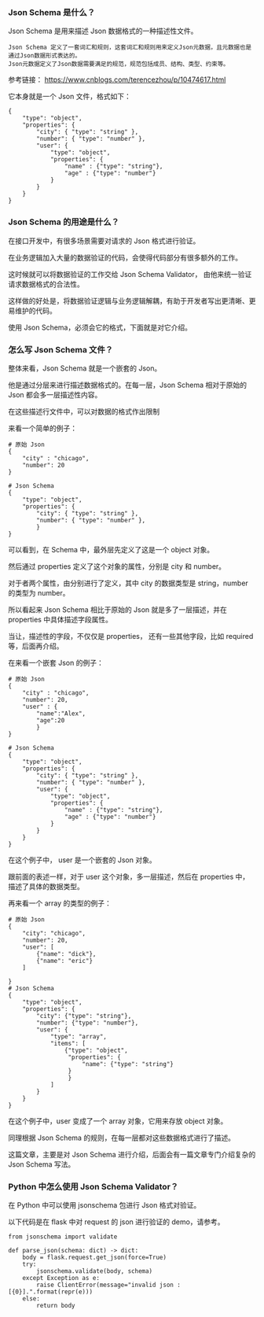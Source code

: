 ###  Json Schema 是什么？

Json Schema 是用来描述 Json 数据格式的一种描述性文件。

```
Json Schema 定义了一套词汇和规则，这套词汇和规则用来定义Json元数据，且元数据也是通过Json数据形式表达的。
Json元数据定义了Json数据需要满足的规范，规范包括成员、结构、类型、约束等。
```
参考链接：
https://www.cnblogs.com/terencezhou/p/10474617.html

它本身就是一个 Json 文件，格式如下：

```
{ 
    "type": "object",
    "properties": {
        "city": { "type": "string" },
        "number": { "type": "number" },
        "user": { 
            "type": "object",
            "properties": {
                "name" : {"type": "string"},
                "age" : {"type": "number"}
            }                       
        }
    }
}
```

### Json Schema 的用途是什么？

在接口开发中，有很多场景需要对请求的 Json 格式进行验证。

在业务逻辑加入大量的数据验证的代码，会使得代码部分有很多额外的工作。

这时候就可以将数据验证的工作交给 Json Schema Validator， 由他来统一验证请求数据格式的合法性。

这样做的好处是，将数据验证逻辑与业务逻辑解耦，有助于开发者写出更清晰、更易维护的代码。

使用 Json Schema，必须会它的格式，下面就是对它介绍。


### 怎么写 Json Schema 文件？

整体来看，Json Schema 就是一个嵌套的 Json。

他是通过分层来进行描述数据格式的。在每一层，Json Schema 相对于原始的 Json 都会多一层描述性内容。

在这些描述行文件中，可以对数据的格式作出限制

来看一个简单的例子：


```
# 原始 Json
{
    "city" : "chicago", 
    "number": 20
}

# Json Schema
{ 
    "type": "object",
    "properties": {
        "city": { "type": "string" },
        "number": { "type": "number" },                      
        }
}
```

可以看到，在 Schema 中，最外层先定义了这是一个 object 对象。 

然后通过 properties 定义了这个对象的属性，分别是 city 和 number。

对于者两个属性，由分别进行了定义，其中 city 的数据类型是 string，number 的类型为 number。

所以看起来 Json Schema 相比于原始的 Json 就是多了一层描述，并在 properties 中具体描述字段属性。

当让，描述性的字段，不仅仅是 properties， 还有一些其他字段，比如 required 等，后面再介绍。

在来看一个嵌套 Json 的例子：

```
# 原始 Json
{
    "city" : "chicago", 
    "number": 20, 
    "user" : {
        "name":"Alex", 
        "age":20
        }
}

# Json Schema
{ 
    "type": "object",
    "properties": {
        "city": { "type": "string" },
        "number": { "type": "number" },
        "user": { 
            "type": "object",
            "properties": {
                "name" : {"type": "string"},
                "age" : {"type": "number"}
            }                       
        }
    }
}
```

在这个例子中， user 是一个嵌套的 Json 对象。

跟前面的表述一样，对于 user 这个对象，多一层描述，然后在 properties 中，描述了具体的数据类型。

再来看一个 array 的类型的例子：


```
# 原始 Json
{
    "city": "chicago",
    "number": 20,
    "user": [
        {"name": "dick"},
        {"name": "eric"}
    ]

}
# Json Schema
{
    "type": "object",
    "properties": {
        "city": {"type": "string"},
        "number": {"type": "number"},
        "user": {
            "type": "array",
            "items": [
                {"type": "object",
                 "properties": {
                     "name": {"type": "string"}
                 }
                 }
            ]
        }
    }
}

```

在这个例子中，user 变成了一个 array 对象，它用来存放 object 对象。

同理根据 Json Schema 的规则，在每一层都对这些数据格式进行了描述。

这篇文章，主要是对 Json Schema 进行介绍，后面会有一篇文章专门介绍复杂的 Json Schema 写法。

### Python 中怎么使用 Json Schema Validator？

在 Python 中可以使用 jsonschema 包进行 Json 格式对验证。

以下代码是在 flask 中对 request 的 json 进行验证的 demo，请参考。

```
from jsonschema import validate

def parse_json(schema: dict) -> dict:
    body = flask.request.get_json(force=True)
    try:
        jsonschema.validate(body, schema)
    except Exception as e:
        raise ClientError(message="invalid json :[{0}].".format(repr(e)))
    else:
        return body
```